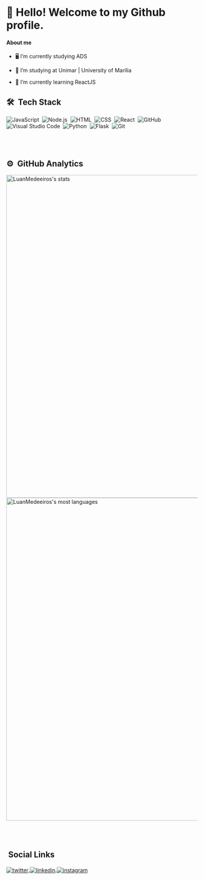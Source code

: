 # 👋 Hello! Welcome to my Github profile.

#### About me

- 🖥️  I’m currently studying ADS

- 🔭 I’m studying at Unimar | University of Marília

- 🌱 I’m currently learning ReactJS

## 🛠 &nbsp;Tech Stack

![JavaScript](https://img.shields.io/badge/-JavaScript-05122A?style=flat&logo=javascript)&nbsp;
![Node.js](https://img.shields.io/badge/-Node.js-05122A?style=flat&logo=node.js)&nbsp;
![HTML](https://img.shields.io/badge/-HTML-05122A?style=flat&logo=HTML5)&nbsp;
![CSS](https://img.shields.io/badge/-CSS-05122A?style=flat&logo=CSS3&logoColor=1572B6)&nbsp;
![React](https://img.shields.io/badge/-React-05122A?style=flat&logo=react)&nbsp;
![GitHub](https://img.shields.io/badge/-GitHub-05122A?style=flat&logo=github)&nbsp;
![Visual Studio Code](https://img.shields.io/badge/-Visual%20Studio%20Code-05122A?style=flat&logo=visual-studio-code&logoColor=007ACC)&nbsp;
![Python](https://img.shields.io/badge/-Python-05122A?style=flat&logo=python&logoColor=white)&nbsp;
![Flask](https://img.shields.io/badge/-Flask-05122A?style=flat&logo=flask&logoColor=white)&nbsp;
![Git](https://img.shields.io/badge/-Git-05122A?style=flat&logo=git&logoColor=white)




<br><br>

## ⚙️ &nbsp;GitHub Analytics

<p align="left">
<img width="850em" src="https://github-readme-stats.vercel.app/api?username=LuanMedeeiros&show_icons=true&theme=jolly" alt="LuanMedeeiros's stats"/>
<img width="850em" src="https://github-readme-stats.vercel.app/api/top-langs/?username=LuanMedeeiros&layout=compact&theme=jolly" alt="LuanMedeeiros's most languages"/>
</p>

<br><br>

<!--![Snake animation](https://github.com/LuanMedeeiros/LuanMedeeiros/blob/output/github-contribution-grid-snake.svg)-->

## &nbsp;Social Links

<a href="https://twitter.com/Lupmalves" target="_blank">
  <img align="center" src="https://img.shields.io/badge/-LuanMedeeiros-05122A?style=flat&logo=twitter" alt="twitter"/>  
</a>
<a href="https://linkedin.com/in/luan-medeiros-47a0a5231/" target="_blank">
  <img align="center" src="https://img.shields.io/badge/-LuanMedeeiros-05122A?style=flat&logo=linkedin" alt="linkedin"/>
</a>
<a href="https://instagram.com/luan_meedeiros" target="_blank">
 <img align="center" src="https://img.shields.io/badge/-LuanMedeeiros-05122A?style=flat&logo=instagram" alt="instagram"/>
</a>
